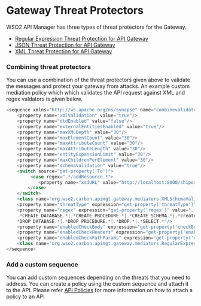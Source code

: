# Gateway Threat Protectors

WSO2 API Manager has three types of threat protectors for the Gateway.

-   [Regular Expression Threat Protection for API Gateway]({{base_path}}/deploy-and-publish/deploy-on-gateway/api-gateway/threat-protectors/regular-expression-threat-protection-for-api-gateway/)
-   [JSON Threat Protection for API Gateway]({{base_path}}/deploy-and-publish/deploy-on-gateway/api-gateway/threat-protectors/json-threat-protection-for-api-gateway/)
-   [XML Threat Protection for API Gateway]({{base_path}}/deploy-and-publish/deploy-on-gateway/api-gateway/threat-protectors/xml-threat-protection-for-api-gateway/)

### Combining threat protectors

You can use a combination of the threat protectors given above to validate the messages and protect your gateway from attacks. An example custom mediation policy which which validates the API request against XML and regex valdators is given below.

``` java
<sequence xmlns="http://ws.apache.org/ns/synapse" name="combinevalidator">
    <property name="xmlValidation" value="true"/>
    <property name="dtdEnabled" value="false"/>
    <property name="externalEntitiesEnabled" value="true"/>
    <property name="maxXMLDepth" value="30"/>
    <property name="maxElementCount" value="30"/>
    <property name="maxAttributeCount" value="30"/>
    <property name="maxAttributeLength" value="30"/>
    <property name="entityExpansionLimit" value="30"/>
    <property name="maxChildrenPerElement" value="30"/>
    <property name="schemaValidation" value="true"/>
    <switch source="get-property('To')">
         <case regex=".*/addResource.*">
            <property name="xsdURL" value="http://localhost:8000/shiporder.xsd"/>
        </case>
    </switch>
    <class name="org.wso2.carbon.apimgt.gateway.mediators.XMLSchemaValidator"/>
    <property name="threatType" expression="get-property('threatType')" value="SQL-Injection"/>
    <property name="regex" expression="get-property('regex')" value=".*'.*|.*ALTER.*|.*ALTER TABLE.*|.*ALTER VIEW.*|
    .*CREATE DATABASE.*|.*CREATE PROCEDURE.*|.*CREATE SCHEMA.*|.*create table.*|.*CREATE VIEW.*|.*DELETE.*|.
    *DROP DATABASE.*|.*DROP PROCEDURE.*|.*DROP.*|.*SELECT.*"/>
    <property name="enabledCheckBody" expression="get-property('checkBodyEnable')" value="true"/>
    <property name="enabledCheckHeaders" expression="get-property('enabledCheckHeaders')" value="true"/>
    <property name="enabledCheckPathParams" expression="get-property('enabledCheckPathParams')" value="true"/>
    <class name="org.wso2.carbon.apimgt.gateway.mediators.RegularExpressionProtector"/>
</sequence>
```

### Add a custom sequence

You can add custom sequences depending on the threats that you need to address. You can create a policy using the custom sequence and attach it to the API. 
Please refer [API Policies]({{base_path}}/design/api-policies/overview/) for more information on how to attach a policy to an API
